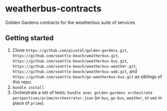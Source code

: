 # weatherbus-contracts
Golden Gardens contracts for the weatherbus suite of services

## Getting started

1. Clone `https://github.com/pivotal/golden-gardens.git`, `https://github.com/seattle-beach/weatherbus.git`, `https://github.com/seattle-beach/weatherbus-bus.git`, `https://github.com/seattle-beach/weatherbus-weather.git`, `https://github.com/seattle-beach/weatherbus-web.git`, and  `https://github.com/seattle-beach/go-weatherbus-bus.git` as siblings of this repo.
2. `bundle install`
3. Orchestrate a set of tests: `bundle exec golden-gardens orchestrate perspectives/prime/orchestrator.json` (or `bus`, `go-bus`, `weather`, or `web` in place of `prime`).
